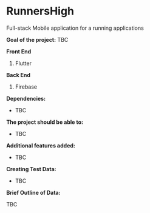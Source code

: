 # RunnersHigh
Full-stack Mobile application for a running applications

**Goal of the project:** 
TBC

**Front End** 
1. Flutter

**Back End** 
1. Firebase
   
**Dependencies:**
  * TBC
 
    
**The project should be able to:**
  * TBC
    
**Additional features added:**
  * TBC

**Creating Test Data:**
  * TBC
    
**Brief Outline of Data:** 

TBC


    
